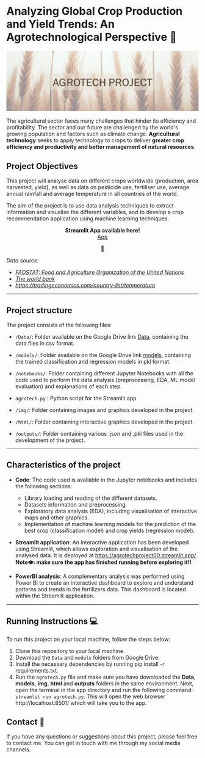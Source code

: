 # Analyzing Global Crop Production and Yield Trends: An Agrotechnological Perspective 🌾

<p align="center">
  <img src="img/header_readme.png" alt="Header">
</p>

The agricultural sector faces many challenges that hinder its efficiency and profitability. The sector and our future are challenged by the world's growing population and factors such as climate change.
**Agricultural technology** seeks to apply technology to crops to deliver **greater crop efficiency and productivity and better management of natural resources**. 

## Project Objectives
This project will analyse data on different crops worldwide (production, area harvested, yield), as well as data on pesticide use, fertiliser use, average annual rainfall and average temperature in all countries of the world.

The aim of the project is to use data analysis techniques to extract information and visualise the different variables, and to develop a crop recommendation application using machine learning techniques.

<p align="center">
  <b>Streamlit App available here!</b><br>
  <a href="https://agrotechproject00.streamlit.app/">App</a>
</p>
<p align="center">
  📱
</p>

*Data source:*

- [*FAOSTAT: Food and Agriculture Organization of the United Nations*](https://www.fao.org/faostat/en/#release_calendar)
- [*The world bank*](https://databank.worldbank.org/)
- *https://tradingeconomics.com/country-list/temperature*

---

## Project structure

The project consists of the following files:

- ``/Data/``: Folder available on the Google Drive link [Data](https://drive.google.com/drive/folders/1YNj80AnFaNC3GuXIMYGxBIITjxB3YKO6?usp=drive_link), containing the data files in csv format.

- ``/models/``: Folder available on the Google Drive link [models](https://drive.google.com/drive/folders/1UXQyxmJeZ7ec-qsOd3Ks3UAUc2zSUKle?usp=drive_link), containing the trained classification and regression models in pkl format.

- ``/notebooks/``: Folder containing different Jupyter Notebooks with all the code used to perform the data analysis (preprocessing, EDA, ML model evaluation) and explanations of each step.

- ``agrotech.py`` : Python script for the Streamlit app.

- ``/img/``: Folder containing images and graphics developed in the project.

- ``/html/``: Folder containing interactive graphics developed in the project.

- ``/outputs/``: Folder containing various .json and .pkl files used in the development of the project.

---

## Characteristics of the project

- **Code**: The code used is available in the Jupyter notebooks and includes the following sections:
  
    - Library loading and reading of the different datasets.
    - Datasets information and preprocessing.
    - Exploratory data analysis (EDA), including visualisation of interactive maps and other graphics.
    - Implementation of machine learning models for the prediction of the best crop (classification model) and crop yields (regression model).

- **Streamlit application**: An interactive application has been developed using Streamlit, which allows exploration and visualisation of the analysed data. It is deployed at https://agrotechproject00.streamlit.app/. **Note👁️: make sure the app has finished running before exploring it!!**

- **PowerBI analysis**: A complementary analysis was performed using Power BI to create an interactive dashboard to explore and understand patterns and trends in the fertilizers data. This dashboard is located within the Streamlit application.

---

## Running Instructions 💻
To run this project on your local machine, follow the steps below:

1. Clone this repository to your local machine.
2. Download the ``Data`` and ``models`` folders from Google Drive.
3. Install the necessary dependencies by running pip install -r requirements.txt.
4. Run the ``agrotech.py`` file and make sure you have downloaded the **Data**, **models**, **img**, **html** and **outputs** folders in the same environment. Next, open the terminal in the app directory and run the following command: ``streamlit run agrotech.py``. This will open the web browser http://localhost:8501/ which will take you to the app.

## Contact 📧
If you have any questions or suggestions about this project, please feel free to contact me. You can get in touch with me through my social media channels.
